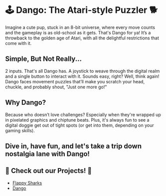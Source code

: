 # 🕹️ Dango: The Atari-style Puzzler 🐕
Imagine a cute pup, stuck in an 8-bit universe, where every move counts and the gameplay is as old-school as it gets. That's Dango for ya! It’s a throwback to the golden age of Atari, with all the delightful restrictions that come with it.

## Simple, But Not Really...
2 inputs. That's all Dango has. A joystick to weave through the digital realm and a single button to interact with it. Sounds easy, right? Well, think again! Dango faces movement puzzles that’ll make you scratch your head, chuckle, and probably shout, "Just one more go!"

## Why Dango?
Because who doesn’t love challenges? Especially when they're wrapped up in pixelated graphics and chiptune beats. Plus, it's always fun to see a digital doggie get out of tight spots (or get into them, depending on your gaming skills).

## Dive in, have fun, and let's take a trip down nostalgia lane with Dango!

## 👀 Check out our Projects! 👀

- <a href="https://github.com/Knite-Studios/RP1_FlappySharks" target="_blank">Flappy Sharks</a>
- <a href="https://github.com/Knite-Studios/RP2_Dango" target="_blank">Dango</a>
